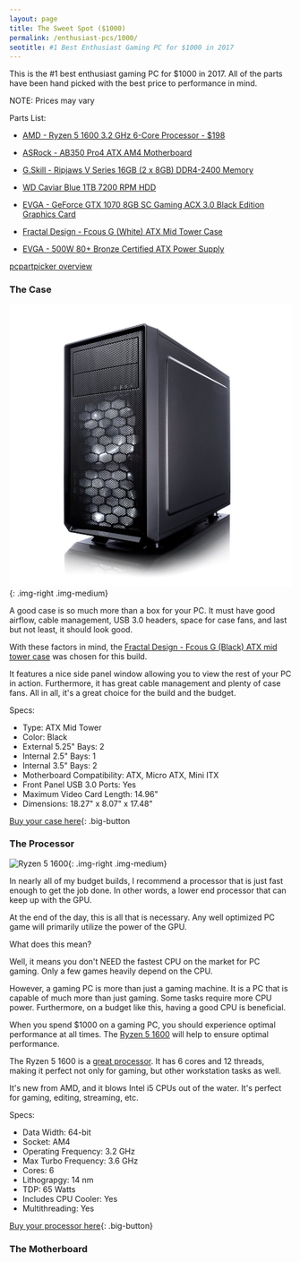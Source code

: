 ```yaml
---
layout: page
title: The Sweet Spot ($1000)
permalink: /enthusiast-pcs/1000/
seotitle: #1 Best Enthusiast Gaming PC for $1000 in 2017
---
```


This is the #1 best enthusiast gaming PC for $1000 in 2017. All of the parts have been hand picked with the best price to performance in mind.

NOTE: Prices may vary 

Parts List: 

* [AMD - Ryzen 5 1600 3.2 GHz 6-Core Processor - $198](https://www.amazon.com/gp/product/B06XNRQHG4/ref=as_li_qf_sp_asin_il_tl?ie=UTF8&tag=cryptocurrency06-20&camp=1789&creative=9325&linkCode=as2&creativeASIN=B06XNRQHG4&linkId=19e6fe382563cfb3c11b74d1f8ade825)

* [ASRock - AB350 Pro4 ATX AM4 Motherboard](https://www.amazon.com/gp/product/B06WWF165R/ref=as_li_qf_sp_asin_il_tl?ie=UTF8&tag=cryptocurrency06-20&camp=1789&creative=9325&linkCode=as2&creativeASIN=B06WWF165R&linkId=da5f6cb6124adbfac2a435e219082ec9)

* [G.Skill - Ripjaws V Series 16GB (2 x 8GB) DDR4-2400 Memory](https://www.amazon.com/gp/product/B013J7T5K6/ref=as_li_qf_sp_asin_il_tl?ie=UTF8&tag=cryptocurrency06-20&camp=1789&creative=9325&linkCode=as2&creativeASIN=B013J7T5K6&linkId=c9c90987a892dc655f57b6ef465af49f)

* [WD Caviar Blue 1TB 7200 RPM HDD](https://www.amazon.com/gp/product/B0088PUEPK/ref=as_li_tl?ie=UTF8&tag=cryptocurrency06-20&camp=1789&creative=9325&linkCode=as2&creativeASIN=B0088PUEPK&linkId=ebd1ec7b7b862a7d17070d2b1ea21b01)

* [EVGA - GeForce GTX 1070 8GB SC Gaming ACX 3.0 Black Edition Graphics Card](https://www.amazon.com/gp/product/B01KVZBNY0/ref=as_li_qf_sp_asin_il_tl?ie=UTF8&tag=cryptocurrency06-20&camp=1789&creative=9325&linkCode=as2&creativeASIN=B01KVZBNY0&linkId=5f9747ae90037f75f600073ea41edba5)

* [Fractal Design - Fcous G (White) ATX Mid Tower Case](https://www.amazon.com/gp/product/B071SHFRTP/ref=as_li_qf_sp_asin_il_tl?ie=UTF8&tag=cryptocurrency06-20&camp=1789&creative=9325&linkCode=as2&creativeASIN=B071SHFRTP&linkId=5592028d23d8e6ed2ca7fe3dba505ae3)

* [EVGA - 500W 80+ Bronze Certified ATX Power Supply](https://www.amazon.com/gp/product/B00DZ6R9GE/ref=as_li_qf_sp_asin_il_tl?ie=UTF8&tag=cryptocurrency06-20&camp=1789&creative=9325&linkCode=as2&creativeASIN=B00DZ6R9GE&linkId=daf0cfabb8c31999e7f9d478f4a95b5d)

[pcpartpicker overview](https://pcpartpicker.com/list/62mQHN)

### The Case 
![Fractal Design Focus G (White)](/img/case/fractaldesign-focusg.jpg "Fractal Design Focus G (White)"){: .img-right .img-medium}


A good case is so much more than a box for your PC. It must have good airflow, cable management, USB 3.0 headers, space for case fans, and last but not least, it should look good. 

With these factors in mind, the [Fractal Design - Fcous G (Black) ATX mid tower case](https://www.amazon.com/gp/product/B071SHFRTP/ref=as_li_qf_sp_asin_il_tl?ie=UTF8&tag=cryptocurrency06-20&camp=1789&creative=9325&linkCode=as2&creativeASIN=B071SHFRTP&linkId=5592028d23d8e6ed2ca7fe3dba505ae3) was chosen for this build. 

It features a nice side panel window allowing you to view the rest of your PC in action. Furthermore, it has great cable management and plenty of case fans. All in all, it's a great choice for the build and the budget. 

Specs: 

* Type: ATX Mid Tower
* Color: Black
* External 5.25" Bays: 2
* Internal 2.5" Bays: 1
* Internal 3.5" Bays: 2
* Motherboard Compatibility: ATX, Micro ATX, Mini ITX
* Front Panel USB 3.0 Ports: Yes
* Maximum Video Card Length: 14.96" 
* Dimensions: 18.27" x 8.07" x 17.48" 

[Buy your case here](https://www.amazon.com/gp/product/B071SHFRTP/ref=as_li_qf_sp_asin_il_tl?ie=UTF8&tag=cryptocurrency06-20&camp=1789&creative=9325&linkCode=as2&creativeASIN=B071SHFRTP&linkId=5592028d23d8e6ed2ca7fe3dba505ae3){: .big-button

### The Processor 
![Ryzen 5 1600](/img/cpu/ryzen51400 "Ryzen 5 1400"){: .img-right .img-medium}

In nearly all of my budget builds, I recommend a processor that is just fast enough to get the job done. In other words, a lower end processor that can keep up with the GPU. 

At the end of the day, this is all that is necessary. Any well optimized PC game will primarily utilize the power of the GPU. 

What does this mean? 

Well, it means you don't NEED the fastest CPU on the market for PC gaming. Only a few games heavily depend on the CPU. 

However, a gaming PC is more than just a gaming machine. It is a PC that is capable of much more than just gaming. Some tasks require more CPU power. Furthermore, on a budget like this, having a good CPU is beneficial. 

When you spend $1000 on a gaming PC, you should experience optimal performance at all times. The [Ryzen 5 1600](https://www.amazon.com/gp/product/B06XNRQHG4/ref=as_li_qf_sp_asin_il_tl?ie=UTF8&tag=cryptocurrency06-20&camp=1789&creative=9325&linkCode=as2&creativeASIN=B06XNRQHG4&linkId=19e6fe382563cfb3c11b74d1f8ade825) will help to ensure optimal performance.

The Ryzen 5 1600 is a [great processor](https://www.techpowerup.com/reviews/AMD/Ryzen_5_1600/). It has 6 cores and 12 threads, making it perfect not only for gaming, but other workstation tasks as well. 

It's new from AMD, and it blows Intel i5 CPUs out of the water. It's perfect for gaming, editing, streaming, etc. 

Specs: 

* Data Width: 64-bit
* Socket: AM4
* Operating Frequency: 3.2 GHz 
* Max Turbo Frequency: 3.6 GHz
* Cores: 6
* Lithograpgy: 14 nm 
* TDP: 65 Watts
* Includes CPU Cooler: Yes
* Multithreading: Yes 

[Buy your processor here](https://www.amazon.com/gp/product/B06XNRQHG4/ref=as_li_qf_sp_asin_il_tl?ie=UTF8&tag=cryptocurrency06-20&camp=1789&creative=9325&linkCode=as2&creativeASIN=B06XNRQHG4&linkId=19e6fe382563cfb3c11b74d1f8ade825){: .big-button}

### The Motherboard